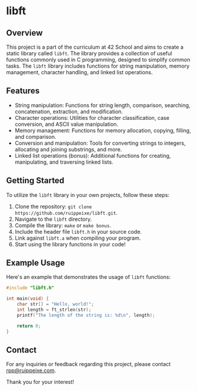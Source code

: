 # libft
## Overview
This project is a part of the curriculum at 42 School and aims to create a static library called `libft`. The library provides a collection of useful functions commonly used in C programming, designed to simplify common tasks.
The `libft` library includes functions for string manipulation, memory management, character handling, and linked list operations.

## Features

- String manipulation: Functions for string length, comparison, searching, concatenation, extraction, and modification.
- Character operations: Utilities for character classification, case conversion, and ASCII value manipulation.
- Memory management: Functions for memory allocation, copying, filling, and comparison.
- Conversion and manipulation: Tools for converting strings to integers, allocating and joining substrings, and more.
- Linked list operations (bonus): Additional functions for creating, manipulating, and traversing linked lists.

## Getting Started

To utilize the `libft` library in your own projects, follow these steps:

1. Clone the repository: `git clone https://github.com/ruippeixe/libft.git`.
2. Navigate to the `libft` directory.
3. Compile the library: `make` or `make bonus`.
4. Include the header file `libft.h` in your source code.
5. Link against `libft.a` when compiling your program.
6. Start using the library functions in your code!

## Example Usage

Here's an example that demonstrates the usage of `libft` functions:

```c
#include "libft.h"

int main(void) {
    char str[] = "Hello, world!";
    int length = ft_strlen(str);
    printf("The length of the string is: %d\n", length);

    return 0;
}
```

## Contact
For any inquiries or feedback regarding this project, please contact [rpp@ruippeixe.com](mailto:rpp@ruippeixe.com).

Thank you for your interest!
